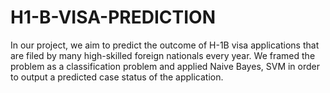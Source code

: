 # H1-B-VISA-PREDICTION
In our project, we aim to predict the outcome of H-1B visa applications that are filed by many high-skilled foreign nationals every year. We framed the problem as a classification problem and applied Naive Bayes, SVM in order to output a predicted case status of the application.
